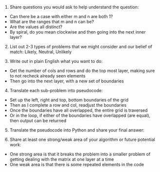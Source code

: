 1. Share questions you would ask to help understand the question:
- Can there be a case with either m and n are both 1?
- What are the ranges that m and n can be?
- Are the values all distinct?
- By spiral, do you mean clockwise and then going into the next inner layer?

2. List out 2-3 types of problems that we might consider and our belief of match: Likely, Neutral, Unlikely


3. Write out in plain English what you want to do: 
- Get the number of cols and rows and do the top most layer, making sure to not recheck already seen elements
- Then go into the next layer, with a new set of boundaries

4. Translate each sub-problem into pseudocode:
- Set up the left, right and top, bottom boundaries of the grid
- Then as I complete a row and col, readjust the boundaries 
- Once the boundaries have all overlapped, the entire grid is traversed
- Or in the loop, if either of the boundaries have overlapped (are equal), then output can be returned

5. Translate the pseudocode into Python and share your final answer:
  <!-- class Solution:
    def spiralOrder(self, matrix: List[List[int]]) -> List[int]:
        left, right = 0, len(matrix[0])
        top, bottom = 0, len(matrix)

        output = []

        while left < right and top < bottom:
            # top Row
            for i in range(left, right):
                output.append(matrix[top][i])
            top += 1

            # right Col
            for i in range(top, bottom):
                output.append(matrix[i][right - 1])
            right -= 1

            if not (left < right and top < bottom):
                return output
            
            # bottom Row
            for i in range(right - 1, left - 1, -1):
                output.append(matrix[bottom - 1][i])
            bottom -= 1

            # left Col
            for i in range(bottom - 1, top - 1, -1):
                output.append(matrix[i][left])
            left += 1

        return output -->

6. Share at least one strong/weak area of your algorithm or future potential work:
- One strong area is that it breaks the problem into a smaller problem of getting dealing with the matrix at one layer at a time
- One weak area is that there is some repeated elements in the code